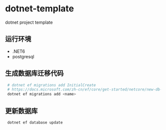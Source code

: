 # dotnet-template
dotnet project template

## __运行环境__
* .NET6
* postgresql

## __生成数据库迁移代码__  
```bash
 # dotnet ef migrations add InitialCreate
 # https://docs.microsoft.com/zh-cn/ef/core/get-started/netcore/new-db-sqlite
 dotnet ef migrations add <name>
```

## __更新数据库__  
```bash
 dotnet ef database update
```